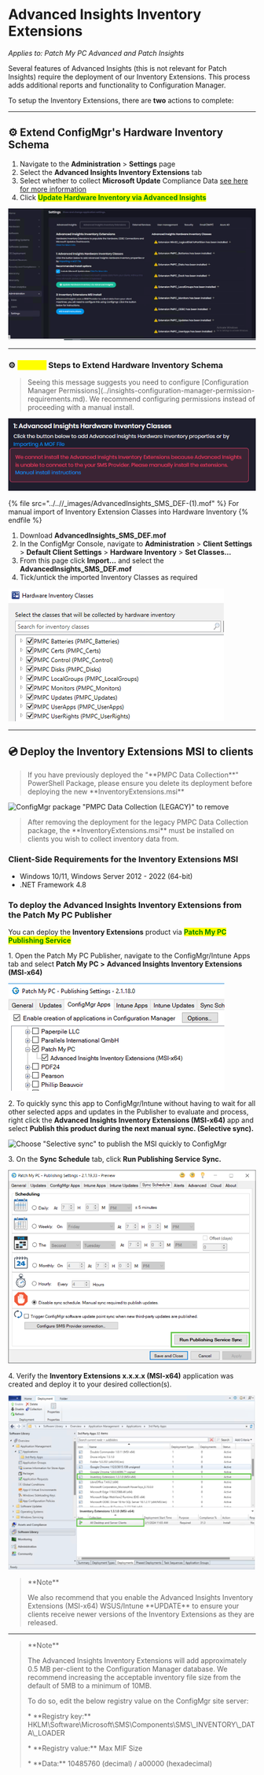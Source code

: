 # Advanced Insights Inventory Extensions

_Applies to: Patch My PC Advanced and Patch Insights_

Several features of Advanced Insights (this is not relevant for Patch Insights) require the deployment of our Inventory Extensions. This process adds additional reports and functionality to Configuration Manager.

To setup the Inventory Extensions, there are **two** actions to complete:

***

## ⚙ Extend ConfigMgr's Hardware Inventory Schema

1. Navigate to the **Administration** > **Settings** page&#x20;
2. Select the **Advanced Insights Inventory Extensions** tab
3. Select whether to collect **Microsoft Update** Compliance Data [see here for more information](../advanced-insights-and-microsoft-updates-inventory.md)
4. Click <mark style="color:green;">**Update Hardware Inventory via Advanced Insights**</mark>

![](/_images/Inventory_Extensions_Settings)

***

### ⚙ <mark style="color:yellow;">Manual</mark> Steps to Extend Hardware Inventory Schema

<blockquote class="wp-block-quote">
<p>Seeing this message suggests you need to configure [Configuration Manager Permissions](../insights-configuration-manager-permission-requirements.md). We recommend configuring permissions instead of proceeding with a manual install.</p>
</blockquote>

![](/_images/image002-(2).png)

{% file src="../..//_images/AdvancedInsights_SMS_DEF-(1).mof" %}
For manual import of Inventory Extension Classes into Hardware Inventory
{% endfile %}

1. Download **AdvancedInsights\_SMS\_DEF.mof**
2. In the ConfigMgr Console, navigate to **Administration** > **Client Settings** > **Default Client Settings** > **Hardware Inventory** > **Set Classes...**
3. From this page click **Import...** and select the **AdvancedInsights\_SMS\_DEF.mof**
4. Tick/untick the imported Inventory Classes as required

![](/_images/image-(1258).png "Inventory Classes displayed In Hardware Inventory Client Settings")

***

## 💿 Deploy the Inventory Extensions MSI to clients

<blockquote class="wp-block-quote">
<p>If you have previously deployed the "**PMPC Data Collection**" PowerShell Package, please ensure you delete its deployment before deploying the new **InventoryExtensions.msi**</p>
</blockquote>

![](/_images/image-(1325).png "ConfigMgr package \"PMPC Data Collection (LEGACY)\" to remove")

<blockquote class="wp-block-quote">
<p>After removing the deployment for the legacy PMPC Data Collection package, the **InventoryExtensions.msi** must be installed on clients you wish to collect inventory data from.</p>
</blockquote>

### Client-Side Requirements for the Inventory Extensions MSI

* Windows 10/11, Windows Server 2012 - 2022 (64-bit)
* .NET Framework 4.8

### To deploy the Advanced Insights Inventory Extensions from the Patch My PC Publisher

You can deploy the **Inventory Extensions** product via <mark style="color:green;">**Patch My PC Publishing Service**</mark>

1\. Open the Patch My PC Publisher, navigate to the ConfigMgr/Intune Apps tab and select **Patch My PC >** **Advanced Insights Inventory Extensions (MSI-x64)**

![](/_images/image-(1321).png "Advanced Insights Inventory Extensions app in the PMPC Publisher")

2\. To quickly sync this app to ConfigMgr/Intune without having to wait for all other selected apps and updates in the Publisher to evaluate and process, right click the **Advanced Insights Inventory Extensions (MSI-x64)** app and select **Publish this product during the next manual sync. (Selective sync).**

![](/_images/image-(1326).png "Choose \"Selective sync\" to publish the MSI quickly to ConfigMgr")

3\. On the **Sync Schedule** tab, click **Run Publishing Service Sync.**

![](/_images/image-(1327).png "Publisher Sync")

4\. Verify the **Inventory Extensions x.x.x.x (MSI-x64)** application was created and deploy it to your desired collection(s).

![](/_images/image-(1329).png "Inventory Extensions app created successfully")

<blockquote class="wp-block-quote">
<p>**Note**</p>
<p>We also recommend that you enable the Advanced Insights Inventory Extensions (MSI-x64) WSUS/Intune **UPDATE** to ensure your clients receive newer versions of the Inventory Extensions as they are released.</p>
</blockquote>

***

<blockquote class="wp-block-quote">
<p>**Note**</p>
<p>The Advanced Insights Inventory Extensions will add approximately 0.5 MB per-client to the Configuration Manager database. We recommend increasing the acceptable inventory file size from the default of 5MB to a minimum of 10MB.&#x20;</p>
<p>To do so, edit the below registry value on the ConfigMgr site server:</p>
<p>* **Registry key:** HKLM\Software\Microsoft\SMS\Components\SMS\_INVENTORY\_DATA\_LOADER</p>
<p>* **Registry value:** Max MIF Size&#x20;</p>
<p>* **Data:** 10485760 (decimal) / a00000 (hexadecimal)&#x20;</p>
</blockquote>